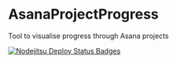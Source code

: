 AsanaProjectProgress
====================

Tool to visualise progress through Asana projects

[![Nodejitsu Deploy Status Badges](https://webhooks.nodejitsu.com/jayfresh/asana-project-progress.png)](https://webops.nodejitsu.com#jayfresh/asana-project-progress) 